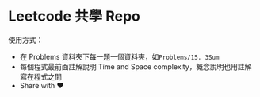 #  Leetcode 共學 Repo



使用方式：

* 在 Problems 資料夾下每一題一個資料夾，如`Problems/15. 3Sum`
* 每個程式最前面註解說明 Time and Space complexity，概念說明也用註解寫在程式之間
* Share with ❤️